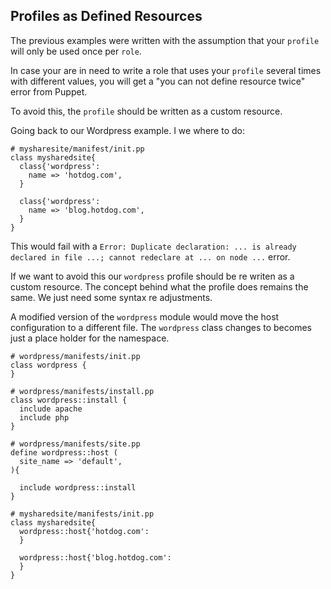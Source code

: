 ## Profiles as Defined Resources

The previous examples were written with the assumption that your `profile` will only be used once per `role`.

In case your are in need to write a role that uses your `profile` several times with different values, you will get a "you can not define resource twice" error from Puppet.

To avoid this, the `profile` should be written as a custom resource.

Going back to our Wordpress example. I we where to do:

```puppet
# mysharesite/manifest/init.pp
class mysharedsite{
  class{'wordpress':
    name => 'hotdog.com',
  }
  
  class{'wordpress':
    name => 'blog.hotdog.com',
  }
}
```

This would fail with a `Error: Duplicate declaration: ... is already declared in file ...; cannot redeclare at ... on node ...` error.

If we want to avoid this our `wordpress` profile should be re writen as a custom resource. The concept behind what the profile does remains the same. We just need some syntax re adjustments.

A modified version of the `wordpress` module would move the host configuration to a different file. The `wordpress` class changes to becomes just a place holder for the namespace.

```puppet
# wordpress/manifests/init.pp
class wordpress {
}

# wordpress/manifests/install.pp
class wordpress::install {
  include apache
  include php
}

# wordpress/manifests/site.pp
define wordpress::host (
  site_name => 'default', 
){
  
  include wordpress::install
}

# mysharedsite/manifests/init.pp
class mysharedsite{
  wordpress::host{'hotdog.com':
  }
 
  wordpress::host{'blog.hotdog.com':
  }
}
```

